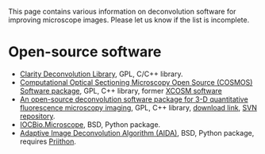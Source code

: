 This page contains various information on deconvolution software for improving microscope images. Please let us know if the list is incomplete.

# Open-source software #

  * [Clarity Deconvolution Library](http://cismm.cs.unc.edu/resources/software-manuals/clarity-deconvolution-library/), GPL, C/C++ library.
  * [Computational Optical Sectioning Microscopy Open Source (COSMOS) Software package](http://cirl.memphis.edu/cosmos/), GPL, C++ library, former [XCOSM software](http://www.essrl.wustl.edu/~preza/xcosm/)
  * [An open-source deconvolution software package for 3-D quantitative fluorescence microscopy imaging](http://dx.doi.org/10.1111/j.1365-2818.2009.03205.x), GPL, C++ library, [download link](http://lsdcas.engineering.uiowa.edu/downloads/deconv-source.tar.gz), [SVN repository](http://svn.lsdcas.engineering.uiowa.edu/repos/lsdcas/trunk/deconv/).
  * [IOCBio.Microscope](http://code.google.com/p/iocbio/wiki/IOCBioMicroscope), BSD, Python package.
  * [Adaptive Image Deconvolution Algorithm (AIDA)](http://code.google.com/p/aida-deconvolution/), BSD, Python package, requires [Priithon](http://code.google.com/p/priithon/).